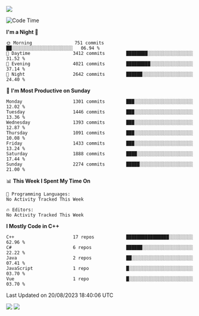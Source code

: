 ![](https://komarev.com/ghpvc/?username=lilpidgey&color=red)
<!--START_SECTION:waka-->
![Code Time](http://img.shields.io/badge/Code%20Time-1%2C491%20hrs%2018%20mins-blue)

**I'm a Night 🦉** 

```text
🌞 Morning                751 commits         ██░░░░░░░░░░░░░░░░░░░░░░░   06.94 % 
🌆 Daytime                3412 commits        ████████░░░░░░░░░░░░░░░░░   31.52 % 
🌃 Evening                4021 commits        █████████░░░░░░░░░░░░░░░░   37.14 % 
🌙 Night                  2642 commits        ██████░░░░░░░░░░░░░░░░░░░   24.40 % 
```
📅 **I'm Most Productive on Sunday** 

```text
Monday                   1301 commits        ███░░░░░░░░░░░░░░░░░░░░░░   12.02 % 
Tuesday                  1446 commits        ███░░░░░░░░░░░░░░░░░░░░░░   13.36 % 
Wednesday                1393 commits        ███░░░░░░░░░░░░░░░░░░░░░░   12.87 % 
Thursday                 1091 commits        ███░░░░░░░░░░░░░░░░░░░░░░   10.08 % 
Friday                   1433 commits        ███░░░░░░░░░░░░░░░░░░░░░░   13.24 % 
Saturday                 1888 commits        ████░░░░░░░░░░░░░░░░░░░░░   17.44 % 
Sunday                   2274 commits        █████░░░░░░░░░░░░░░░░░░░░   21.00 % 
```


📊 **This Week I Spent My Time On** 

```text
💬 Programming Languages: 
No Activity Tracked This Week

🔥 Editors: 
No Activity Tracked This Week
```

**I Mostly Code in C++** 

```text
C++                      17 repos            ████████████████░░░░░░░░░   62.96 % 
C#                       6 repos             ██████░░░░░░░░░░░░░░░░░░░   22.22 % 
Java                     2 repos             ██░░░░░░░░░░░░░░░░░░░░░░░   07.41 % 
JavaScript               1 repo              █░░░░░░░░░░░░░░░░░░░░░░░░   03.70 % 
Vue                      1 repo              █░░░░░░░░░░░░░░░░░░░░░░░░   03.70 % 
```




 Last Updated on 20/08/2023 18:40:06 UTC
<!--END_SECTION:waka-->
![](https://hit.yhype.me/github/profile?user_id=42968544)
![](https://komarev.com/ghpvc/?lilpidgey)
